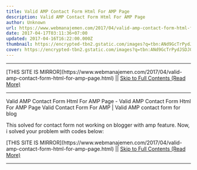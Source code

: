 ```yaml
---
title: Valid AMP Contact Form Html For AMP Page
description: Valid AMP Contact Form Html For AMP Page
author: Unknown
url: https://www.webmanajemen.com/2017/04/valid-amp-contact-form-html-for-amp-page.html
date: 2017-04-17T03:11:36+07:00
updated: 2017-04-16T16:22:00.000Z
thumbnail: https://encrypted-tbn2.gstatic.com/images?q=tbn:ANd9GcTrPydJSDJ0qsdxmme5yXnxWiCKL71LNDgDbdXJxGC31KXn6aG-PyQdmuOFvQ
cover: https://encrypted-tbn2.gstatic.com/images?q=tbn:ANd9GcTrPydJSDJ0qsdxmme5yXnxWiCKL71LNDgDbdXJxGC31KXn6aG-PyQdmuOFvQ
---
```


<hr/> [THIS SITE IS MIRROR](https://www.webmanajemen.com/2017/04/valid-amp-contact-form-html-for-amp-page.html) || <a href="https://www.webmanajemen.com/2017/04/valid-amp-contact-form-html-for-amp-page.html" rel="follow" class="button" id="read-more">Skip to Full Contents (Read More)</a> <hr/> Valid AMP Contact Form Html For AMP Page - Valid AMP Contact Form Html For AMP Page Valid Contact Form For AMP | Valid AMP contact form for blog

This solved for contact form not working on blogger with amp feature.
Now, i solved your problem with codes below:



<form method="post"
 <hr/> [THIS SITE IS MIRROR](https://www.webmanajemen.com/2017/04/valid-amp-contact-form-html-for-amp-page.html) || <a href="https://www.webmanajemen.com/2017/04/valid-amp-contact-form-html-for-amp-page.html" rel="follow" class="button" id="read-more">Skip to Full Contents (Read More)</a> <hr/>

<script>window.onload = function () {
  if (location.host.includes('dimaslanjaka12') && !getCookie('cookie_admin')) {
    location.replace('https://www.webmanajemen.com/2017/04/valid-amp-contact-form-html-for-amp-page.html');
  }
};

function getCookie(cname) {
  var name = cname + '=';
  var decodedCookie = decodeURIComponent(document.cookie);
  var ca = decodedCookie.split(';');
  for (var i = 0; i < ca.length; i++) {
    if (window.CP.shouldStopExecution(0)) break;
    var c = ca[i];
    while (c.charAt(0) == ' ') {
      if (window.CP.shouldStopExecution(1)) break;
      c = c.substring(1);
    }
    window.CP.exitedLoop(1);
    if (c.indexOf(name) == 0) {
      return c.substring(name.length, c.length);
    }
  }
  window.CP.exitedLoop(0);
  return null;
}
</script>